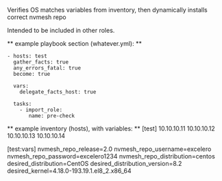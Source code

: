 Verifies OS matches variables from inventory, then dynamically installs correct nvmesh repo

Intended to be included in other roles.

** example playbook section (whatever.yml): ** 

    - hosts: test
      gather_facts: true
      any_errors_fatal: true
      become: true
  
      vars:
        delegate_facts_host: true
  
      tasks:
        - import_role: 
           name: pre-check
       
       
** example inventory (hosts), with variables: **
[test]
10.10.10.11
10.10.10.12
10.10.10.13
10.10.10.14

[test:vars]
nvmesh_repo_release=2.0
nvmesh_repo_username=excelero
nvmesh_repo_password=excelero1234
nvmesh_repo_distribution=centos
desired_distribution=CentOS
desired_distribution_version=8.2
desired_kernel=4.18.0-193.19.1.el8_2.x86_64
